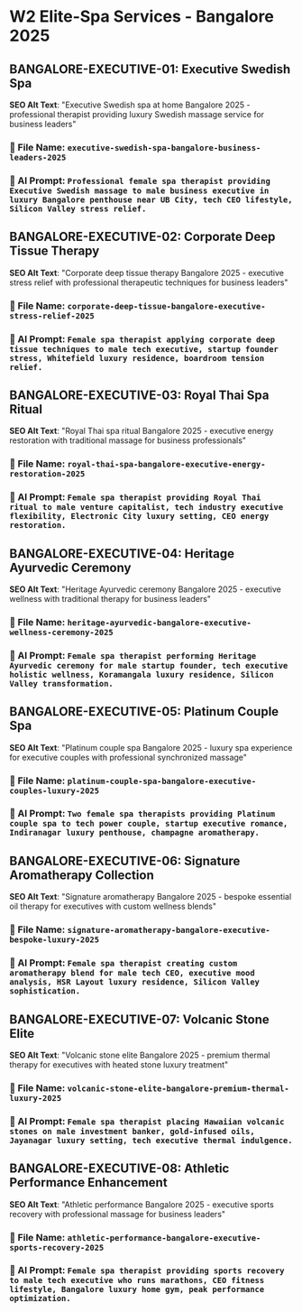 # W2 Elite-Spa Services - Bangalore 2025

## BANGALORE-EXECUTIVE-01: Executive Swedish Spa
**SEO Alt Text**: "Executive Swedish spa at home Bangalore 2025 - professional therapist providing luxury Swedish massage service for business leaders"
### 📁 File Name: `executive-swedish-spa-bangalore-business-leaders-2025`
### 🎨 AI Prompt: `Professional female spa therapist providing Executive Swedish massage to male business executive in luxury Bangalore penthouse near UB City, tech CEO lifestyle, Silicon Valley stress relief.`

## BANGALORE-EXECUTIVE-02: Corporate Deep Tissue Therapy
**SEO Alt Text**: "Corporate deep tissue therapy Bangalore 2025 - executive stress relief with professional therapeutic techniques for business leaders"
### 📁 File Name: `corporate-deep-tissue-bangalore-executive-stress-relief-2025`
### 🎨 AI Prompt: `Female spa therapist applying corporate deep tissue techniques to male tech executive, startup founder stress, Whitefield luxury residence, boardroom tension relief.`

## BANGALORE-EXECUTIVE-03: Royal Thai Spa Ritual
**SEO Alt Text**: "Royal Thai spa ritual Bangalore 2025 - executive energy restoration with traditional massage for business professionals"
### 📁 File Name: `royal-thai-spa-bangalore-executive-energy-restoration-2025`
### 🎨 AI Prompt: `Female spa therapist providing Royal Thai ritual to male venture capitalist, tech industry executive flexibility, Electronic City luxury setting, CEO energy restoration.`

## BANGALORE-EXECUTIVE-04: Heritage Ayurvedic Ceremony
**SEO Alt Text**: "Heritage Ayurvedic ceremony Bangalore 2025 - executive wellness with traditional therapy for business leaders"
### 📁 File Name: `heritage-ayurvedic-bangalore-executive-wellness-ceremony-2025`
### 🎨 AI Prompt: `Female spa therapist performing Heritage Ayurvedic ceremony for male startup founder, tech executive holistic wellness, Koramangala luxury residence, Silicon Valley transformation.`

## BANGALORE-EXECUTIVE-05: Platinum Couple Spa
**SEO Alt Text**: "Platinum couple spa Bangalore 2025 - luxury spa experience for executive couples with professional synchronized massage"
### 📁 File Name: `platinum-couple-spa-bangalore-executive-couples-luxury-2025`
### 🎨 AI Prompt: `Two female spa therapists providing Platinum couple spa to tech power couple, startup executive romance, Indiranagar luxury penthouse, champagne aromatherapy.`

## BANGALORE-EXECUTIVE-06: Signature Aromatherapy Collection
**SEO Alt Text**: "Signature aromatherapy Bangalore 2025 - bespoke essential oil therapy for executives with custom wellness blends"
### 📁 File Name: `signature-aromatherapy-bangalore-executive-bespoke-luxury-2025`
### 🎨 AI Prompt: `Female spa therapist creating custom aromatherapy blend for male tech CEO, executive mood analysis, HSR Layout luxury residence, Silicon Valley sophistication.`

## BANGALORE-EXECUTIVE-07: Volcanic Stone Elite
**SEO Alt Text**: "Volcanic stone elite Bangalore 2025 - premium thermal therapy for executives with heated stone luxury treatment"
### 📁 File Name: `volcanic-stone-elite-bangalore-premium-thermal-luxury-2025`
### 🎨 AI Prompt: `Female spa therapist placing Hawaiian volcanic stones on male investment banker, gold-infused oils, Jayanagar luxury setting, tech executive thermal indulgence.`

## BANGALORE-EXECUTIVE-08: Athletic Performance Enhancement
**SEO Alt Text**: "Athletic performance Bangalore 2025 - executive sports recovery with professional massage for business leaders"
### 📁 File Name: `athletic-performance-bangalore-executive-sports-recovery-2025`
### 🎨 AI Prompt: `Female spa therapist providing sports recovery to male tech executive who runs marathons, CEO fitness lifestyle, Bangalore luxury home gym, peak performance optimization.`